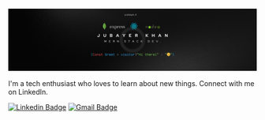 ![Header image](https://raw.githubusercontent.com/Jubayer-K/Jubayer-K/master/Assets/banner.png)

<!-- You can create your own header images using Canva, it has a lot of templates. If you do, use the following link https://www.canva.com/join/celeriac-tread-jellyfish -->

I'm a tech enthusiast who loves to learn about new things. Connect with me on LinkedIn.

[![Linkedin Badge](https://img.shields.io/badge/-LinkedIn-blue?style=flat-square&logo=Linkedin&logoColor=white&link=https://www.linkedin.com/in/jubayer-k/)](https://www.linkedin.com/in/jubayer-k/)
[![Gmail Badge](https://img.shields.io/badge/-Gmail-d14836?style=flat-square&logo=Gmail&logoColor=white&link=mail@jubayerkhan21@gmail.com)](mailto:mail@jubayerkhan21@gmail.com)

